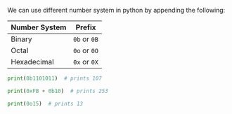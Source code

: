 We can use different number system in python by appending the following:

|Number System|Prefix|
|---|---|
|Binary|`0b` or `0B`|
|Octal|`0o` or `0O`|
|Hexadecimal|`0x` or `0X`|

```python
print(0b1101011)  # prints 107

print(0xFB + 0b10)  # prints 253

print(0o15)  # prints 13
```
